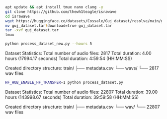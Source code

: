 ```bash
apt update && apt install tmux nano clang -y
git clone https://github.com/thewh1teagle/israwave
cd israwave
wget https://huggingface.co/datasets/Cossale/Guj_dataset/resolve/main/guj_dataset.tar?download=true
mv guj_dataset.tar?download=true guj_dataset.tar
tar -xvf guj_dataset.tar
tmux
```

```bash
python process_dataset_new.py --hours 5
```

Dataset Statistics:
Total number of audio files: 2817
Total duration: 4.00 hours (17994.17 seconds)
Total duration: 4:59:54 (HH:MM:SS)

Created directory structure:
train/
├── metadata.csv
└── wavs/
    └── 2817 wav files

```bash
HF_HUB_ENABLE_HF_TRANSFER=1 python process_dataset.py
```

Dataset Statistics:
Total number of audio files: 22807
Total duration: 39.00 hours (143998.67 seconds)
Total duration: 39:59:58 (HH:MM:SS)

Created directory structure:
train/
├── metadata.csv
└── wav/
    └── 22807 wav files
